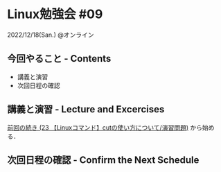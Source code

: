 # Linux勉強会 #09

2022/12/18(San.) @オンライン

## 今回やること - Contents

- 講義と演習
- 次回日程の確認

## 講義と演習 - Lecture and Excercises

[前回の続き (23 【Linuxコマンド】cutの使い方について/演習問題)](https://envader.plus/course/1/scenario/1052) から始める．

## 次回日程の確認 - Confirm the Next Schedule
